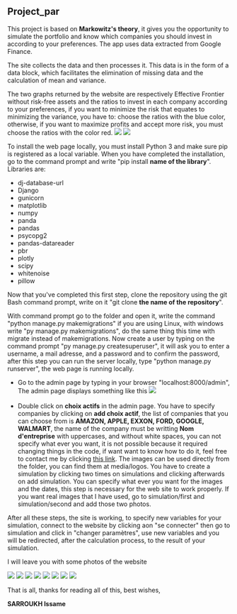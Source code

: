 <h2>Project_par</h2>


  <p>This project is based on <b>Markowitz's theory</b>, it gives you the opportunity to simulate the portfolio and know which companies you should invest in according to your preferences. The app uses data extracted from Google Finance.</p>
  <p>
  
The site collects the data and then processes it. This data is in the form of a data block, which facilitates the elimination of missing data and the calculation of mean and variance. 
  </p>
  <p>
  
The two graphs returned by the website are respectively Effective Frontier without risk-free assets and the ratios to invest in each company according to your preferences, if you want to minimize the risk that equates to minimizing the variance, you have to: choose the ratios with the blue color, otherwise, if you want to maximize profits and accept more risk, you must choose the ratios with the color red.
  <img src="3.PNG"/>
  <img src="4.PNG"/>
  </p>
  
  <p>
  To install the web page locally, you must install Python 3 and make sure pip is registered as a local variable. When you have completed the installation, go to the command prompt and write "pip install <b>name of the library</b>". Libraries are:
  </p>

<ul>
  <li>dj-database-url</li>
  <li>Django</li>
  <li>gunicorn</li>
  <li>matplotlib</li>
  <li>numpy</li>
  <li>panda</li>
<li>pandas</li>
  <li>psycopg2</li>
  <li>pandas-datareader</li>
  <li>pbr</li>
<li>plotly</li>
  <li>scipy</li>
  <li>whitenoise</li>
  <li>pillow</li>
</ul>

<p>
 
Now that you've completed this first step, clone the repository using the git Bash command prompt, write on it "git clone <b>the name of the repository</b>". 
</p>

<p>
  With command prompt go to the folder and open it, write the command "python manage.py makemigrations" if you are using Linux, with windows write "py manage.py makemigrations", do the same thing this time with migrate instead of makemigrations. Now create a user by typing on the command prompt "py manage.py createsuperuser", it will ask you to enter a username, a mail adresse, and a password and to confirm the password, after this step you can run the server locally, type "python manage.py runserver", the web page is running locally.
</p>

<ul>
  <li>Go to the admin page by typing in your browser "localhost:8000/admin", The admin page displays something like this <img src="https://github.com/sarrme/par/blob/master/admin%20page.PNG"></img></li>
  <br/>
  <li>Double click on <b>choix actifs</b> in the admin page. You have to specify companies by clicking on <b>add choix actif</b>, the list of companies that you can choose from is <b>AMAZON, APPLE, EXXON, FORD, GOOGLE, WALMART</b>, the name of the company must be writting <b>Nom d'entreprise</b> with uppercases, and without white spaces, you can not specify what ever you want, it is not possible because it required changing things in the code, if want want to know how to do it, feel free to contact me by clicking <a href="mailto:sarroukh.issame@gmail.com?&subject=Questions&body=Put%20your%20questions%20here">this link</a>. The images can be used directly from the folder, you can find them at media/logos. You have to create a simulation by clicking two times on simulations and clicking afterwards on add simulation. You can specify what ever you want for the images and the dates, this step is necessary for the web site to work properly. If you want real images that I have used, go to simulation/first and simulation/second and add those two photos.</li>
</ul>

<p>After all these steps, the site is working, to specify new variables for your simulation, connect to the website by clicking aon "se connecter" then go to simulation and click in "changer paramètres", use new variables and you will be redirected, after the calculation process, to the result of your simulation.</p>
<p> I will leave you with some photos of the website</p>
<img src="1.PNG"/>
<img src="2.PNG"/>
<img src="3.PNG"/>
<img src="4.PNG"/>
<img src="6.PNG"/>
<img src="7.PNG"/>
<img src="8.PNG"/>
<img src="9.PNG"/>
<p>That is all, thanks for reading all of this, best wishes,</p>
<p><b>SARROUKH Issame</b></p>

